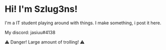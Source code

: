 # Hi! I'm Szlug3ns!

I'm a IT student playing around with things. I make something, i post it here.

My discord: jasiuu#4138

⚠️ Danger! Large amount of trolling! ⚠️

